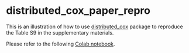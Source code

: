 # distributed_cox_paper_repro
This is an illustration of how to use [distributed_cox](https://github.com/dli-stats/distributed_cox) package to reproduce the Table S9 in the supplementary materials. 

Please refer to the following 
[Colab notebook](https://colab.research.google.com/github/dli-stats/distributed_cox_paper_repro/blob/main/distributed_cox_paper_repro.ipynb).

